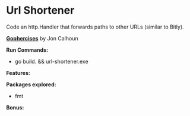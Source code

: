 # Url Shortener

Code an http.Handler that forwards paths to other URLs (similar to Bitly).

**[Gophercises](https://courses.calhoun.io/courses/cor_gophercises)**  by Jon Calhoun

**Run Commands:**

- go build. && url-shortener.exe

**Features:**

**Packages explored:**

- fmt

**Bonus:**
